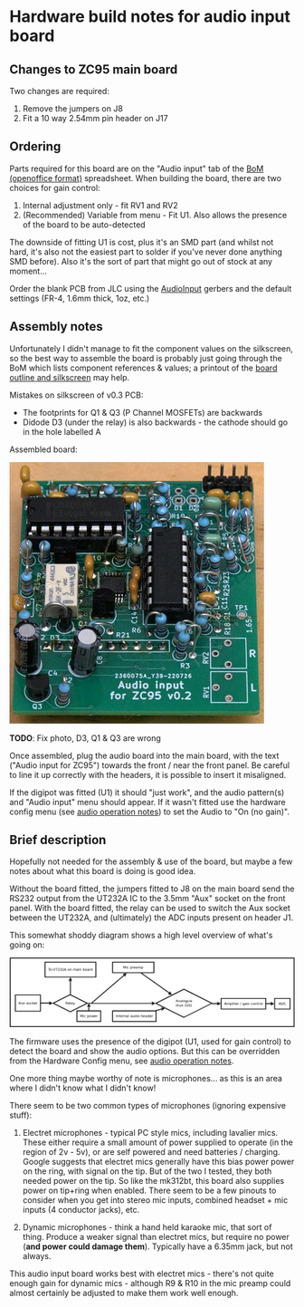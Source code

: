 # Hardware build notes for audio input board

## Changes to ZC95 main board
Two changes are required:
  1. Remove the jumpers on J8
  2. Fit a 10 way 2.54mm pin header on J17

## Ordering
Parts required for this board are on the "Audio input" tab of the [BoM (openoffice format)](BoM.fods) spreadsheet. 
When building the board, there are two choices for gain control:

1. Internal adjustment only - fit RV1 and RV2
2. (Recommended) Variable from menu - Fit U1. Also allows the presence of the board to be auto-detected

The downside of fitting U1 is cost, plus it's an SMD part (and whilst not hard, it's also not the easiest part to solder if you've never done anything SMD before). Also it's the sort of part that might go out of stock at any moment...

Order the blank PCB from JLC using the [AudioInput](../pcb/AudioInput.zip) gerbers and the default settings (FR-4, 1.6mm thick, 1oz, etc.)

## Assembly notes

Unfortunately I didn't manage to fit the component values on the silkscreen, so the best way to assemble the board is probably just going through the BoM which lists component references & values; a printout of the [board outline and silkscreen](./AudioOutput.pdf) may help.

Mistakes on silkscreen of v0.3 PCB: 
- The footprints for Q1 & Q3 (P Channel MOSFETs) are backwards
- Didode D3 (under the relay) is also backwards - the cathode should go in the hole labelled A

Assembled board:

![AI board]

**TODO**: Fix photo, D3, Q1 & Q3 are wrong

Once assembled, plug the audio board into the main board, with the text ("Audio input for ZC95") towards the front / near the front panel. Be careful to line it up correctly with the headers, it is possible to insert it misaligned. 

If the digipot was fitted (U1) it should "just work", and the audio pattern(s) and "Audio input" menu should appear. If it wasn't fitted use the hardware config menu (see [audio operation notes](./AudioInput-Operation.md)) to set the Audio to "On (no gain)".

## Brief description
Hopefully not needed for the assembly & use of the board, but maybe a few notes about what this board is doing is good idea.

Without the board fitted, the jumpers fitted to J8 on the main board send the RS232 output from the UT232A IC to the 3.5mm "Aux" socket on the front panel. With the board fitted, the relay can be used to switch the Aux socket between the UT232A, and (ultimately) the ADC inputs present on header J1.

This somewhat shoddy diagram shows a high level overview of what's going on:

![AI diagram]

The firmware uses the presence of the digipot (U1, used for gain control) to detect the board and show the audio options. But this can be overridden from the Hardware Config menu, see [audio operation notes](./AudioInput-Operation.md).

One more thing maybe worthy of note is microphones... as this is an area where I didn't know what I didn't know!

There seem to be two common types of microphones (ignoring expensive stuff):

1. Electret microphones - typical PC style mics, including lavalier mics. These either require a small amount of power supplied to operate (in the region of 2v - 5v), or are self powered and need batteries / charging. Google suggests that electret mics generally have this bias power power on the ring, with signal on the tip. But of the two I tested, they both needed power on the tip. So like the mk312bt, this board also supplies power on tip+ring when enabled. There seem to be a few pinouts to consider when you get into stereo mic inputs, combined headset + mic inputs (4 conductor jacks), etc.

2. Dynamic microphones - think a hand held karaoke mic, that sort of thing. Produce a weaker signal than electret mics, but require no power (**and power could damage them**). Typically have a 6.35mm jack, but not always.

This audio input board works best with electret mics - there's not quite enough gain for dynamic mics - although R9 & R10 in the mic preamp could almost certainly be adjusted to make them work well enough.


[AI board]: images/ai_populated.jpg "Assembled audio input board"
[AI diagram]: images/AudioInput.png "Audio input diagram"
